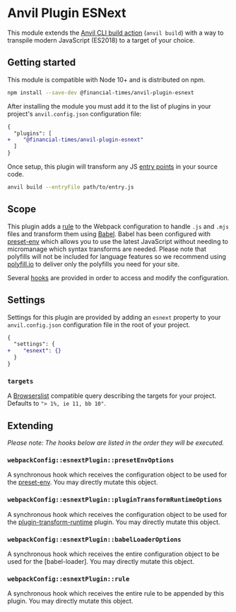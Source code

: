 # Anvil Plugin ESNext

This module extends the [Anvil CLI build action][cli] (`anvil build`) with a way to transpile modern JavaScript (ES2018) to a target of your choice.

[cli]: https://github.com/Financial-Times/anvil/tree/master/packages/anvil#build


## Getting started

This module is compatible with Node 10+ and is distributed on npm.

```sh
npm install --save-dev @financial-times/anvil-plugin-esnext
```

After installing the module you must add it to the list of plugins in your project's `anvil.config.json` configuration file:

```diff
{
  "plugins": [
+    "@financial-times/anvil-plugin-esnext"
  ]
}
```

Once setup, this plugin will transform any JS [entry points] in your source code.

```sh
anvil build --entryFile path/to/entry.js
```

[entry points]: https://github.com/Financial-Times/anvil/tree/master/packages/anvil#entry-points


## Scope

This plugin adds a [rule] to the Webpack configuration to handle `.js` and `.mjs` files and transform them using [Babel]. Babel has been configured with [preset-env] which allows you to use the latest JavaScript without needing to micromanage which syntax transforms are needed. Please note that polyfills will not be included for language features so we recommend using [polyfill.io] to deliver only the polyfills you need for your site.

Several [hooks](#extending) are provided in order to access and modify the configuration.

[rule]: https://webpack.js.org/configuration/module/#rule
[Babel]: https://babeljs.io/
[preset-env]: https://babeljs.io/docs/en/babel-preset-env
[polyfill.io]: https://polyfill.io/


## Settings

Settings for this plugin are provided by adding an `esnext` property to your `anvil.config.json` configuration file in the root of your project.

```diff
{
  "settings": {
+    "esnext": {}
  }
}
```

### `targets`

A [Browserslist] compatible query describing the targets for your project. Defaults to `"> 1%, ie 11, bb 10"`.

[Browserslist]: https://browserl.ist/


## Extending

_Please note: The hooks below are listed in the order they will be executed._

### `webpackConfig::esnextPlugin::presetEnvOptions`

A synchronous hook which receives the configuration object to be used for the [preset-env]. You may directly mutate this object.

### `webpackConfig::esnextPlugin::pluginTransformRuntimeOptions`

A synchronous hook which receives the configuration object to be used for the [plugin-transform-runtime] plugin. You may directly mutate this object.

[plugin-transform-runtime]: https://babeljs.io/docs/en/babel-plugin-transform-runtime

### `webpackConfig::esnextPlugin::babelLoaderOptions`

A synchronous hook which receives the entire configuration object to be used for the [babel-loader]. You may directly mutate this object.

### `webpackConfig::esnextPlugin::rule`

A synchronous hook which receives the entire rule to be appended by this plugin. You may directly mutate this object.
